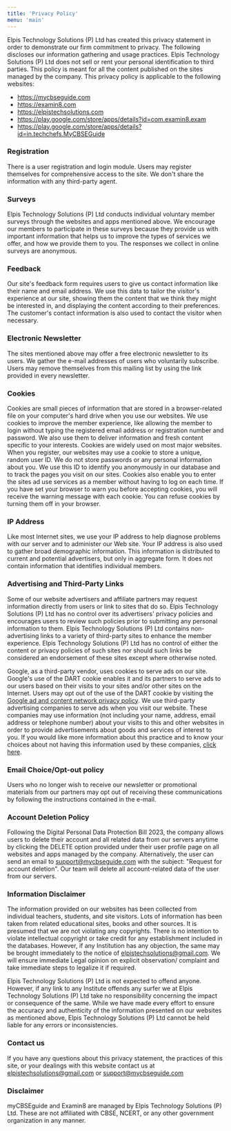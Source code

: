 ```yaml
---
title: 'Privacy Policy'
menu: 'main'
---
```



Elpis Technology Solutions (P) Ltd has created this privacy statement in order to demonstrate our firm commitment to privacy. The following discloses our information gathering and usage practices. Elpis Technology Solutions (P) Ltd does not sell or rent your personal identification to third parties. This policy is meant for all the content published on the sites managed by the company. This privacy policy is applicable to the following websites:

*   https://mycbseguide.com
*   https://examin8.com
*   https://elpistechsolutions.com
*   https://play.google.com/store/apps/details?id=com.examin8.exam
*   https://play.google.com/store/apps/details?id=in.techchefs.MyCBSEGuide

### **Registration**

There is a user registration and login module. Users may register themselves for comprehensive access to the site. We don't share the information with any third-party agent. 

### **Surveys**

Elpis Technology Solutions (P) Ltd conducts individual voluntary member surveys through the websites and apps mentioned above. We encourage our members to participate in these surveys because they provide us with important information that helps us to improve the types of services we offer, and how we provide them to you. The responses we collect in online surveys are anonymous.

### **Feedback**

Our site's feedback form requires users to give us contact information like their name and email address. We use this data to tailor the visitor's experience at our site, showing them the content that we think they might be interested in, and displaying the content according to their preferences. The customer's contact information is also used to contact the visitor when necessary.

### **Electronic Newsletter**

The sites mentioned above may offer a free electronic newsletter to its users. We gather the e-mail addresses of users who voluntarily subscribe. Users may remove themselves from this mailing list by using the link provided in every newsletter.

### **Cookies**

Cookies are small pieces of information that are stored in a browser-related file on your computer's hard drive when you use our websites. We use cookies to improve the member experience, like allowing the member to login without typing the registered email address or registration number and password. We also use them to deliver information and fresh content specific to your interests. Cookies are widely used on most major websites. When you register, our websites may use a cookie to store a unique, random user ID. We do not store passwords or any personal information about you. We use this ID to identify you anonymously in our database and to track the pages you visit on our sites. Cookies also enable you to enter the sites ad use services as a member without having to log on each time. If you have set your browser to warn you before accepting cookies, you will receive the warning message with each cookie. You can refuse cookies by turning them off in your browser.

### **IP Address**

Like most Internet sites, we use your IP address to help diagnose problems with our server and to administer our Web site. Your IP address is also used to gather broad demographic information. This information is distributed to current and potential advertisers, but only in aggregate form. It does not contain information that identifies individual members.

### **Advertising and Third-Party Links**

Some of our website advertisers and affiliate partners may request information directly from users or link to sites that do so. Elpis Technology Solutions (P) Ltd has no control over its advertisers' privacy policies and encourages users to review such policies prior to submitting any personal information to them. Elpis Technology Solutions (P) Ltd contains non-advertising links to a variety of third-party sites to enhance the member experience. Elpis Technology Solutions (P) Ltd has no control of either the content or privacy policies of such sites nor should such links be considered an endorsement of these sites except where otherwise noted.

Google, as a third-party vendor, uses cookies to serve ads on our site. Google's use of the DART cookie enables it and its partners to serve ads to our users based on their visits to your sites and/or other sites on the Internet. Users may opt out of the use of the DART cookie by visiting the [Google ad and content network privacy policy](http://www.google.co.uk/privacy_ads.html). We use third-party advertising companies to serve ads when you visit our website. These companies may use information (not including your name, address, email address or telephone number) about your visits to this and other websites in order to provide advertisements about goods and services of interest to you. If you would like more information about this practice and to know your choices about not having this information used by these companies, [click here](http://www.google.co.uk/privacy_ads.html).

### **Email Choice/Opt-out policy**

Users who no longer wish to receive our newsletter or promotional materials from our partners may opt out of receiving these communications by following the instructions contained in the e-mail.

### **Account Deletion Policy**

Following the Digital Personal Data Protection Bill 2023, the company allows users to delete their account and all related data from our servers anytime by clicking the DELETE option provided under their user profile page on all websites and apps managed by the company. Alternatively, the user can send an email to support@mycbseguide.com with the subject: "Request for account deletion". Our team will delete all account-related data of the user from our servers.

### **Information Disclaimer**

The information provided on our websites has been collected from individual teachers, students, and site visitors. Lots of information has been taken from related educational sites, books and other sources. It is presumed that we are not violating any copyrights. There is no intention to violate intellectual copyright or take credit for any establishment included in the databases. However, if any Institution has any objection, the same may be brought immediately to the notice of elpistechsolutions@gmail.com. We will ensure immediate Legal opinion on explicit observation/ complaint and take immediate steps to legalize it if required.

Elpis Technology Solutions (P) Ltd is not expected to offend anyone. However, if any link to any Institute offends any surfer we at Elpis Technology Solutions (P) Ltd take no responsibility concerning the impact or consequence of the same. While we have made every effort to ensure the accuracy and authenticity of the information presented on our websites as mentioned above, Elpis Technology Solutions (P) Ltd cannot be held liable for any errors or inconsistencies.

### **Contact us**

If you have any questions about this privacy statement, the practices of this site, or your dealings with this website contact us at elpistechsolutions@gmail.com or support@mycbseguide.com

### **Disclaimer**
myCBSEguide and Examin8 are managed by Elpis Technology Solutions (P) Ltd. These are not affiliated with CBSE, NCERT, or any other government organization in any manner.

